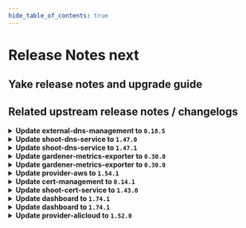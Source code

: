 ```yaml
---
hide_table_of_contents: true
---
```


# Release Notes next

## Yake release notes and upgrade guide

## Related upstream release notes / changelogs


<details>
<summary><b>Update external-dns-management to <code>0.18.5</code></b></summary>

# [gardener/external-dns-management]

## 🐛 Bug Fixes

- `[OPERATOR]` As AWS "us-gov" zones do not support alias target records, they are excluded from the list of canonical hosted zones used to decide if `ALIAS` records are created instead of `CNAME` records. by @MartinWeindel [#365]
- `[USER]` Keep stale entries of other providers of the same zone untouched if all providers but one have invalid credentials and last valid provider is removed. by @MartinWeindel [#364]
## 🏃 Others

- `[OPERATOR]` Update golang from `1.21.6` to `1.22.2` by @MartinWeindel [#366]

## Docker Images
- dns-controller-manager: `europe-docker.pkg.dev/gardener-project/releases/dns-controller-manager:v0.18.5`


</details>

<details>
<summary><b>Update shoot-dns-service to <code>1.47.0</code></b></summary>

# [gardener/external-dns-management]

## 🐛 Bug Fixes

- `[USER]` Keep stale entries of other providers of the same zone untouched if all providers but one have invalid credentials and last valid provider is removed. by @MartinWeindel [gardener/external-dns-management#364]
- `[OPERATOR]` As AWS "us-gov" zones do not support alias target records, they are excluded from the list of canonical hosted zones used to decide if `ALIAS` records are created instead of `CNAME` records. by @MartinWeindel [gardener/external-dns-management#365]
## 🏃 Others

- `[OPERATOR]` Update golang from `1.21.6` to `1.22.2` by @MartinWeindel [gardener/external-dns-management#366]
# [gardener/gardener-extension-shoot-dns-service]

## 🏃 Others

- `[OPERATOR]` Bumps github.com/gardener/gardener from 1.91.0 to 1.92.0. by @dependabot[bot] [#318]

## Docker Images
- gardener-extension-admission-shoot-dns-service: `europe-docker.pkg.dev/gardener-project/releases/gardener/extensions/admission-shoot-dns-service:v1.47.0`
- gardener-extension-shoot-dns-service: `europe-docker.pkg.dev/gardener-project/releases/gardener/extensions/shoot-dns-service:v1.47.0`


</details>

<details>
<summary><b>Update shoot-dns-service to <code>1.47.1</code></b></summary>

# [gardener/gardener-extension-shoot-dns-service]

## 🐛 Bug Fixes

- `[OPERATOR]` fix regression bug "secret name is not defined as named resource references at 'spec.resources'" introduced with #320 by `Martin Weindel <martin.weindel@sap.com>` [$490d837737a4f524b83b8997a18f31e860f23fc3]

## Docker Images
- gardener-extension-admission-shoot-dns-service: `europe-docker.pkg.dev/gardener-project/releases/gardener/extensions/admission-shoot-dns-service:v1.47.1`
- gardener-extension-shoot-dns-service: `europe-docker.pkg.dev/gardener-project/releases/gardener/extensions/shoot-dns-service:v1.47.1`


</details>

<details>
<summary><b>Update gardener-metrics-exporter to <code>0.30.0</code></b></summary>

# [gardener/gardener-metrics-exporter]

## 🏃 Others

- `[OPERATOR]` The costObject for workerless shoots is now determined correctly. by @vicwicker [#103]
- `[OPERATOR]` Add garden_version to the garden_shoot_info metric by @Kumm-Kai [#101]
- `[OPERATOR]` Rename `garden_version` label to `gardener_version` on `garden_shoot_info` metric. by @rickardsjp [#102]

## Docker Images
- metrics-exporter: `europe-docker.pkg.dev/gardener-project/releases/gardener/metrics-exporter:0.30.0`


</details>

<details>
<summary><b>Update gardener-metrics-exporter to <code>0.30.0</code></b></summary>

# [gardener/gardener-metrics-exporter]

## 🏃 Others

- `[OPERATOR]` The costObject for workerless shoots is now determined correctly. by @vicwicker [#103]
- `[OPERATOR]` Add garden_version to the garden_shoot_info metric by @Kumm-Kai [#101]
- `[OPERATOR]` Rename `garden_version` label to `gardener_version` on `garden_shoot_info` metric. by @rickardsjp [#102]

## Docker Images
- metrics-exporter: `europe-docker.pkg.dev/gardener-project/releases/gardener/metrics-exporter:0.30.0`


</details>

<details>
<summary><b>Update provider-aws to <code>1.54.1</code></b></summary>

# [gardener/gardener-extension-provider-aws]

## 🐛 Bug Fixes

- `[OPERATOR]` DNSRecord controller will not create ALIAS DNS records for AWS "us-gov" zones anymore. by @AndreasBurger [#930]
## 🏃 Others

- `[OPERATOR]` Bump github.com/gardener/external-dns-management from 0.18.4 to 0.18.5. by @AndreasBurger [#930]

## Docker Images
- gardener-extension-admission-aws: `europe-docker.pkg.dev/gardener-project/releases/gardener/extensions/admission-aws:v1.54.1`
- gardener-extension-provider-aws: `europe-docker.pkg.dev/gardener-project/releases/gardener/extensions/provider-aws:v1.54.1`


</details>

<details>
<summary><b>Update cert-management to <code>0.14.1</code></b></summary>

# [gardener/cert-management]

## 🏃 Others

- `[OPERATOR]` Fix cluster configuration for new source controllers `istio-gateways-dns` and `k8s-gateways-dns`. by @MartinWeindel [#175]

## Docker Images
- cert-management: `europe-docker.pkg.dev/gardener-project/releases/cert-controller-manager:v0.14.1`


</details>

<details>
<summary><b>Update shoot-cert-service to <code>1.43.0</code></b></summary>

# [gardener/gardener-extension-shoot-cert-service]

## 🏃 Others

- `[OPERATOR]` Bumps github.com/gardener/gardener from 1.91.0 to 1.92.0. by @dependabot[bot] [#249]
- `[OPERATOR]` Bumps golang from 1.22.1 to 1.22.2. by @dependabot[bot] [#247]
- `[OPERATOR]` Bumps github.com/gardener/gardener from 1.92.0 to 1.93.0. by @dependabot[bot] [#251]
- `[USER]` The defaults for the private key of new certificates have been changed from `RSA 2048bit` to `RSA 3072bit`. Existing certificates will make use of these new defaults when they are renewed. by @gardener-robot-ci-3 [#253]
# [gardener/cert-management]

## ✨ New Features

- `[USER]` The Istio resource `Gateway` can now be annotated with `cert.gardener.cloud/purpose=managed` to enable the automatic creation of `Certificate` resources for domain names extracted from hosts fields in this resource or related `VirtualServices` resources.  
  The `Gateway` and `HTTPRoute` resources from the Gateway API are supported in a similar way. by @MartinWeindel [gardener/cert-management#174]
## 🏃 Others

- `[OPERATOR]` Fix cluster configuration for new source controllers `istio-gateways-dns` and `k8s-gateways-dns`. by @MartinWeindel [gardener/cert-management#175]
- `[OPERATOR]` Support deployment specific default values for private key algorithm and size with the new command line options `--default-private-key-algorithm`, `--default-rsa-private-key-size`, `--default-ecdsa-private-key-size` by @MartinWeindel [gardener/cert-management#171]

## Docker Images
- gardener-extension-shoot-cert-service: `europe-docker.pkg.dev/gardener-project/releases/gardener/extensions/shoot-cert-service:v1.43.0`


</details>

<details>
<summary><b>Update dashboard to <code>1.74.1</code></b></summary>

# [gardener/dashboard]

## 🐛 Bug Fixes

- `[USER]` Ticket titles start with `[<projectName>/<shootName>]`, unless overridden by a Gardener administrator's configuration. by @petersutter [#1830]

## Docker Images
- dashboard: `europe-docker.pkg.dev/gardener-project/releases/gardener/dashboard:1.74.1`


</details>

<details>
<summary><b>Update dashboard to <code>1.74.1</code></b></summary>

# [gardener/dashboard]

## 🐛 Bug Fixes

- `[USER]` Ticket titles start with `[<projectName>/<shootName>]`, unless overridden by a Gardener administrator's configuration. by @petersutter [#1830]

## Docker Images
- dashboard: `europe-docker.pkg.dev/gardener-project/releases/gardener/dashboard:1.74.1`


</details>

<details>
<summary><b>Update provider-alicloud to <code>1.52.0</code></b></summary>

# [gardener/gardener-extension-provider-alicloud]

## ⚠️ Breaking Changes

- `[OPERATOR]` `provider-alicloud` no longer supports Shoots with Кubernetes version == 1.24. by @shafeeqes [#678]
## 🐛 Bug Fixes

- `[DEVELOPER]` `source-` prefix of `BackupEntry` name is being ignored when performing entry deletion by @Kostov6 [#698]
## 🏃 Others

- `[OPERATOR]` Update csi-plugin-alicloud to v1.30.1-242df8a-aliyun by @kevin-lacoo [#709]
- `[OPERATOR]` The code related to `machine-controller-manager` management has been cleaned up because `gardenlet` is responsible for it since `gardener/gardener@v1.83`. by @kevin-lacoo [#706]
- `[OPERATOR]` add os information as labels in machine class objects. by @tedteng [#703]
- `[DEVELOPER]` Add GetBucketInfo to OSS client interface. by @MartinWeindel [#694]
- `[DEPENDENCY]` The following golang dependencies have been upgraded :  
  - `gardener/gardener`: `v1.86.0`->`v1.91.1`  
  - k8s.io/* : v0.28.3 -> v0.29.3  
  - sigs.k8s.io/controller-runtime: v0.16.3-> v0.17.2 by @shafeeqes [#704]
# [gardener/terraformer]

## 🏃 Others

- `[OPERATOR]` Update go -> v1.21.5 by @kon-angelo [gardener/terraformer#146]
- `[OPERATOR]` Update alpine -> v1.29.0 by @kon-angelo [gardener/terraformer#146]

## Docker Images
- gardener-extension-admission-alicloud: `europe-docker.pkg.dev/gardener-project/releases/gardener/extensions/admission-alicloud:v1.52.0`
- gardener-extension-provider-alicloud: `europe-docker.pkg.dev/gardener-project/releases/gardener/extensions/provider-alicloud:v1.52.0`


</details>
